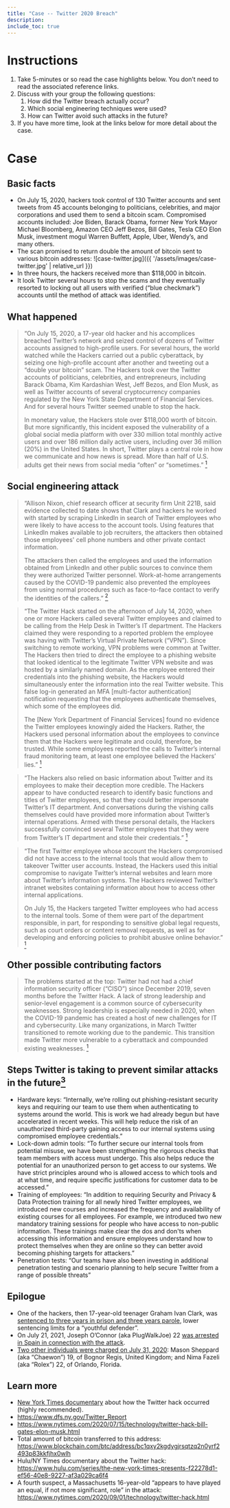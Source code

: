 ```yaml
---
title: "Case -- Twitter 2020 Breach"
description:
include_toc: true
---
```


# Instructions

1.	Take 5-minutes or so read the case highlights below. You don’t need to read the associated reference links.
2.	Discuss with your group the following questions:
    1.	How did the Twitter breach actually occur?
    1.	Which social engineering techniques were used?
    1.	How can Twitter avoid such attacks in the future?
3.	If you have more time, look at the links below for more detail about the case.

# Case

## Basic facts

*	On July 15, 2020, hackers took control of 130 Twitter accounts and sent tweets from 45
  accounts belonging to politicians, celebrities, and major corporations and used them to send a bitcoin scam. Compromised accounts included: Joe Biden, Barack Obama, former New York Mayor Michael Bloomberg, Amazon CEO Jeff Bezos, Bill Gates, Tesla CEO Elon Musk, investment mogul Warren Buffett, Apple, Uber, Wendy’s, and many others.
*	The scan promised to return double the amount of bitcoin sent to various bitcoin
  addresses:
  ![case-twitter.jpg]({{ '/assets/images/case-twitter.jpg' | relative_url }})
*	In three hours, the hackers received more than $118,000 in bitcoin.
*	It look Twitter several hours to stop the scams and they eventually resorted to
  locking out all users with verified (“blue checkmark”) accounts until the method of attack was identified.

## What happened

> “On July 15, 2020, a 17-year old hacker and his accomplices breached Twitter’s network and seized control of dozens of Twitter accounts assigned to high-profile users. For several hours, the world watched while the Hackers carried out a public cyberattack, by seizing one high-profile account after another and tweeting out a “double your bitcoin” scam. The Hackers took over the Twitter accounts of politicians, celebrities, and entrepreneurs, including Barack Obama, Kim Kardashian West, Jeff Bezos, and Elon Musk, as well as Twitter accounts of several cryptocurrency companies regulated by the New York State Department of Financial Services. And for several hours Twitter seemed unable to stop the hack.
>
> In monetary value, the Hackers stole over $118,000 worth of bitcoin. But more significantly, this incident exposed the vulnerability of a global social media platform with over 330 million total monthly active users and over 186 million daily active users, including over 36 million (20%) in the United States. In short, Twitter plays a central role in how we communicate and how news is spread. More than half of U.S. adults get their news from social media “often” or “sometimes.”
[<sup>1</sup>][1]

## Social engineering attack

> “Allison Nixon, chief research officer at security firm Unit 221B, said evidence collected to date shows that Clark and hackers he worked with started by scraping LinkedIn in search of Twitter employees who were likely to have access to the account tools. Using features that LinkedIn makes available to job recruiters, the attackers then obtained those employees' cell phone numbers and other private contact information.
>
>The attackers then called the employees and used the information obtained from LinkedIn and other public sources to convince them they were authorized Twitter personnel. Work-at-home arrangements caused by the COVID-19 pandemic also prevented the employees from using normal procedures such as face-to-face contact to verify the identities of the callers.”
[<sup>2</sup>][2]

>“The Twitter Hack started on the afternoon of July 14, 2020, when one or more Hackers called several Twitter employees and claimed to be calling from the Help Desk in Twitter’s IT department. The Hackers claimed they were responding to a reported problem the employee was having with Twitter’s Virtual Private Network (“VPN”). Since switching to remote working, VPN problems were common at Twitter. The Hackers then tried to direct the employee to a phishing website that looked identical to the legitimate Twitter VPN website and was hosted by a similarly named domain. As the employee entered their credentials into the phishing website, the Hackers would simultaneously enter the information into the real Twitter website. This false log-in generated an MFA [multi-factor authentication] notification requesting that the employees authenticate themselves, which some of the employees did.
>
>The [New York Department of Financial Services] found no evidence the Twitter employees knowingly aided the Hackers. Rather, the Hackers used personal information about the employees to convince them that the Hackers were legitimate and could, therefore, be trusted. While some employees reported the calls to Twitter’s internal fraud monitoring team, at least one employee believed the Hackers’ lies.”
[<sup>1</sup>][1]

>“The Hackers also relied on basic information about Twitter and its employees to make their deception more credible. The Hackers appear to have conducted research to identify basic functions and titles of Twitter employees, so that they could better impersonate Twitter’s IT department. And conversations during the vishing calls themselves could have provided more information about Twitter’s internal operations. Armed with these personal details, the Hackers successfully convinced several Twitter employees that they were from Twitter’s IT department and stole their credentials.”
[<sup>1</sup>][1]

>“The first Twitter employee whose account the Hackers compromised did not have access to the internal tools that would allow them to takeover Twitter user accounts. Instead, the Hackers used this initial compromise to navigate Twitter’s internal websites and learn more about Twitter’s information systems. The Hackers reviewed Twitter’s intranet websites containing information about how to access other internal applications.
>
>On July 15, the Hackers targeted Twitter employees who had access to the internal tools. Some of them were part of the department responsible, in part, for responding to sensitive global legal requests, such as court orders or content removal requests, as well as for developing and enforcing policies to prohibit abusive online behavior.”
[<sup>1</sup>][1]

## Other possible contributing factors

>The problems started at the top: Twitter had not had a chief information security officer (“CISO”) since December 2019, seven months before the Twitter Hack. A lack of strong leadership and senior-level engagement is a common source of cybersecurity weaknesses. Strong leadership is especially needed in 2020, when the COVID-19 pandemic has created a host of new challenges for IT and cybersecurity. Like many organizations, in March Twitter transitioned to remote working due to the pandemic. This transition made Twitter more vulnerable to a cyberattack and compounded existing weaknesses.
[<sup>1</sup>][1]

## Steps Twitter is taking to prevent similar attacks in the future[<sup>3</sup>][3]

*	Hardware keys: “Internally, we’re rolling out phishing-resistant security keys and requiring our team to use them when authenticating to systems around the world. This is work we had already begun but have accelerated in recent weeks. This will help reduce the risk of an unauthorized third-party gaining access to our internal systems using compromised employee credentials.”
*	Lock-down admin tools: “To further secure our internal tools from potential misuse, we have been strengthening the rigorous checks that team members with access must undergo. This also helps reduce the potential for an unauthorized person to get access to our systems. We have strict principles around who is allowed access to which tools and at what time, and require specific justifications for customer data to be accessed.”
*	Training of employees: “In addition to requiring Security and Privacy & Data Protection training for all newly hired Twitter employees, we introduced new courses and increased the frequency and availability of existing courses for all employees. For example, we introduced two new mandatory training sessions for people who have access to non-public information. These trainings make clear the dos and don'ts when accessing this information and ensure employees understand how to protect
  themselves when they are online so they can better avoid becoming phishing targets for attackers.”
*	Penetration tests: “Our teams have also been investing in additional penetration testing and scenario planning to help secure Twitter from a range of possible threats”

## Epilogue

*	One of the hackers, then 17-year-old teenager Graham Ivan Clark, was [sentenced to three years in prison and three years parole](https://www.tampabay.com/news/crime/2021/03/16/tampa-twitter-hacker-agrees-to-three-years-in-prison-in-plea-deal/), lower sentencing limits for a “youthful defender”.
* On July 21, 2021, Joseph O’Connor (aka PlugWalkJoe) 22 [was arrested in Spain in connection with the attack](https://www.nytimes.com/2021/07/21/technology/twitter-tiktok-snapchat-hacks.html).
* [Two other individuals were charged on July 31, 2020](https://www.wired.com/story/how-alleged-twitter-hackers-got-caught-bitcoin/): Mason Sheppard (aka “Chaewon”) 19, of Bognor Regis, United Kingdom; and Nima Fazeli (aka “Rolex”) 22, of Orlando, Florida.
  
## Learn more

* [New York Times documentary](https://www.nytimes.com/video/NYT-Presents/100000007692848/the-teenager-who-hacked-twitter.html) about how the Twitter hack occurred (highly recommended).
*	<https://www.dfs.ny.gov/Twitter_Report>
*	<https://www.nytimes.com/2020/07/15/technology/twitter-hack-bill-gates-elon-musk.html>
*	Total amount of bitcoin transferred to this address: <https://www.blockchain.com/btc/address/bc1qxy2kgdygjrsqtzq2n0yrf2493p83kkfjhx0wlh>
*	Hulu/NY Times documentary about the Twitter hack: <https://www.hulu.com/series/the-new-york-times-presents-f22278d1-ef56-40e8-9227-af3a029ca6f4>
*	A fourth suspect, a Massachusetts 16-year-old “appears to have played an equal, if not more significant, role” in the attack: <https://www.nytimes.com/2020/09/01/technology/twitter-hack.html>

[1]: https://www.dfs.ny.gov/Twitter_Report "Twitter Report, accessed 10/27/2020"
[2]: https://arstechnica.com/tech-policy/2020/07/florida-teen-arrested-charged-with-being-mastermind-of-twitter-hack/
[3]: https://blog.twitter.com/en_us/topics/company/2020/our-continued-work-to-keep-twitter-secure.html
